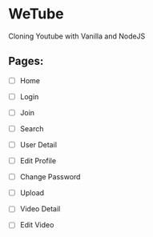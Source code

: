 # WeTube

Cloning Youtube with Vanilla and NodeJS

## Pages:

- [ ] Home
- [ ] Login
- [ ] Join
- [ ] Search
- [ ] User Detail
- [ ] Edit Profile
- [ ] Change Password
- [ ] Upload
- [ ] Video Detail
- [ ] Edit Video







